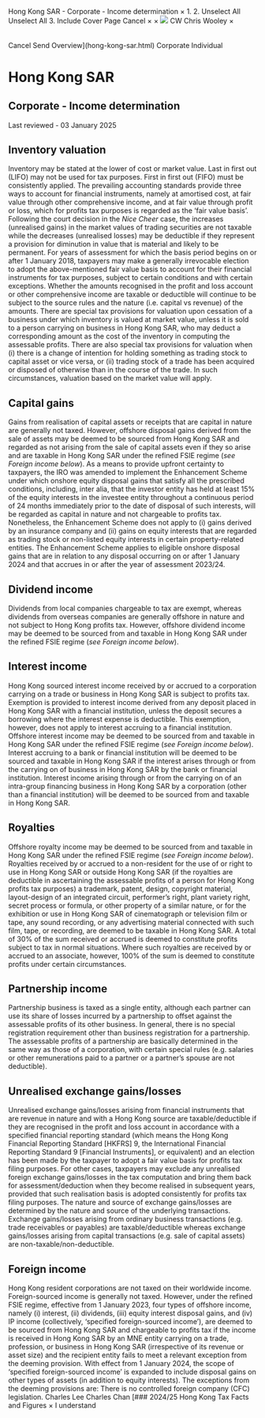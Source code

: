 Hong Kong SAR - Corporate - Income determination
×
1.
2.
Unselect All
Unselect All
3.
Include Cover Page
Cancel
×
×
![](-/media/world-wide-tax-summaries/attachments/global---chris-wooley.ashx%3Frev=ac5e5f3223b34096b1afc2a6009c7320&revision=ac5e5f32-23b3-4096-b1af-c2a6009c7320&hash=859B7ADC84DC2CBEC9760E9E6EE7DE6D0A8BFCDF)
CW
Chris Wooley
×
######
Cancel
Send
Overview](hong-kong-sar.html)
Corporate
Individual
# Hong Kong SAR
## Corporate - Income determination
Last reviewed - 03 January 2025
## Inventory valuation
Inventory may be stated at the lower of cost or market value. Last in first out (LIFO) may not be used for tax purposes. First in first out (FIFO) must be consistently applied.
The prevailing accounting standards provide three ways to account for financial instruments, namely at amortised cost, at fair value through other comprehensive income, and at fair value through profit or loss, which for profits tax purposes is regarded as the ‘fair value basis’. Following the court decision in the *Nice Cheer* case, the increases (unrealised gains) in the market values of trading securities are not taxable while the decreases (unrealised losses) may be deductible if they represent a provision for diminution in value that is material and likely to be permanent. For years of assessment for which the basis period begins on or after 1 January 2018, taxpayers may make a generally irrevocable election to adopt the above-mentioned fair value basis to account for their financial instruments for tax purposes, subject to certain conditions and with certain exceptions. Whether the amounts recognised in the profit and loss account or other comprehensive income are taxable or deductible will continue to be subject to the source rules and the nature (i.e. capital vs revenue) of the amounts.
There are special tax provisions for valuation upon cessation of a business under which inventory is valued at market value, unless it is sold to a person carrying on business in Hong Kong SAR, who may deduct a corresponding amount as the cost of the inventory in computing the assessable profits.
There are also special tax provisions for valuation when (i) there is a change of intention for holding something as trading stock to capital asset or vice versa, or (ii) trading stock of a trade has been acquired or disposed of otherwise than in the course of the trade. In such circumstances, valuation based on the market value will apply.
## Capital gains
Gains from realisation of capital assets or receipts that are capital in nature are generally not taxed. However, offshore disposal gains derived from the sale of assets may be deemed to be sourced from Hong Kong SAR and regarded as not arising from the sale of capital assets even if they so arise and are taxable in Hong Kong SAR under the refined FSIE regime (*see Foreign income below*).
As a means to provide upfront certainty to taxpayers, the IRO was amended to implement the Enhancement Scheme under which onshore equity disposal gains that satisfy all the prescribed conditions, including, inter alia, that the investor entity has held at least 15% of the equity interests in the investee entity throughout a continuous period of 24 months immediately prior to the date of disposal of such interests, will be regarded as capital in nature and not chargeable to profits tax. Nonetheless, the Enhancement Scheme does not apply to (i) gains derived by an insurance company and (ii) gains on equity interests that are regarded as trading stock or non-listed equity interests in certain property-related entities.
The Enhancement Scheme applies to eligible onshore disposal gains that are in relation to any disposal occurring on or after 1 January 2024 and that accrues in or after the year of assessment 2023/24.
## Dividend income
Dividends from local companies chargeable to tax are exempt, whereas dividends from overseas companies are generally offshore in nature and not subject to Hong Kong profits tax. However, offshore dividend income may be deemed to be sourced from and taxable in Hong Kong SAR under the refined FSIE regime (*see Foreign income below*).
## Interest income
Hong Kong sourced interest income received by or accrued to a corporation carrying on a trade or business in Hong Kong SAR is subject to profits tax. Exemption is provided to interest income derived from any deposit placed in Hong Kong SAR with a financial institution, unless the deposit secures a borrowing where the interest expense is deductible. This exemption, however, does not apply to interest accruing to a financial institution. Offshore interest income may be deemed to be sourced from and taxable in Hong Kong SAR under the refined FSIE regime (*see Foreign income below*).
Interest accruing to a bank or financial institution will be deemed to be sourced and taxable in Hong Kong SAR if the interest arises through or from the carrying on of business in Hong Kong SAR by the bank or financial institution.
Interest income arising through or from the carrying on of an intra-group financing business in Hong Kong SAR by a corporation (other than a financial institution) will be deemed to be sourced from and taxable in Hong Kong SAR.
## Royalties
Offshore royalty income may be deemed to be sourced from and taxable in Hong Kong SAR under the refined FSIE regime (*see Foreign income below*).
Royalties received by or accrued to a non-resident for the use of or right to use in Hong Kong SAR or outside Hong Kong SAR (if the royalties are deductible in ascertaining the assessable profits of a person for Hong Kong profits tax purposes) a trademark, patent, design, copyright material, layout-design of an integrated circuit, performer’s right, plant variety right, secret process or formula, or other property of a similar nature, or for the exhibition or use in Hong Kong SAR of cinematograph or television film or tape, any sound recording, or any advertising material connected with such film, tape, or recording, are deemed to be taxable in Hong Kong SAR. A total of 30% of the sum received or accrued is deemed to constitute profits subject to tax in normal situations. Where such royalties are received by or accrued to an associate, however, 100% of the sum is deemed to constitute profits under certain circumstances.
## Partnership income
Partnership business is taxed as a single entity, although each partner can use its share of losses incurred by a partnership to offset against the assessable profits of its other business. In general, there is no special registration requirement other than business registration for a partnership. The assessable profits of a partnership are basically determined in the same way as those of a corporation, with certain special rules (e.g. salaries or other remunerations paid to a partner or a partner’s spouse are not deductible).
## Unrealised exchange gains/losses
Unrealised exchange gains/losses arising from financial instruments that are revenue in nature and with a Hong Kong source are taxable/deductible if they are recognised in the profit and loss account in accordance with a specified financial reporting standard (which means the Hong Kong Financial Reporting Standard [HKFRS] 9, the International Financial Reporting Standard 9 [Financial Instruments], or equivalent) and an election has been made by the taxpayer to adopt a fair value basis for profits tax filing purposes.
For other cases, taxpayers may exclude any unrealised foreign exchange gains/losses in the tax computation and bring them back for assessment/deduction when they become realised in subsequent years, provided that such realisation basis is adopted consistently for profits tax filing purposes.
The nature and source of exchange gains/losses are determined by the nature and source of the underlying transactions. Exchange gains/losses arising from ordinary business transactions (e.g. trade receivables or payables) are taxable/deductible whereas exchange gains/losses arising from capital transactions (e.g. sale of capital assets) are non-taxable/non-deductible.
## Foreign income
Hong Kong resident corporations are not taxed on their worldwide income. Foreign-sourced income is generally not taxed. However, under the refined FSIE regime, effective from 1 January 2023, four types of offshore income, namely (i) interest, (ii) dividends, (iii) equity interest disposal gains, and (iv) IP income (collectively, ‘specified foreign-sourced income’), are deemed to be sourced from Hong Kong SAR and chargeable to profits tax if the income is received in Hong Kong SAR by an MNE entity carrying on a trade, profession, or business in Hong Kong SAR (irrespective of its revenue or asset size) and the recipient entity fails to meet a relevant exception from the deeming provision. With effect from 1 January 2024, the scope of ‘specified foreign-sourced income’ is expanded to include disposal gains on other types of assets (in addition to equity interests). The exceptions from the deeming provisions are:
There is no controlled foreign company (CFC) legislation.
Charles Lee
Charles Chan
[### 2024/25 Hong Kong Tax Facts and Figures
×
I understand